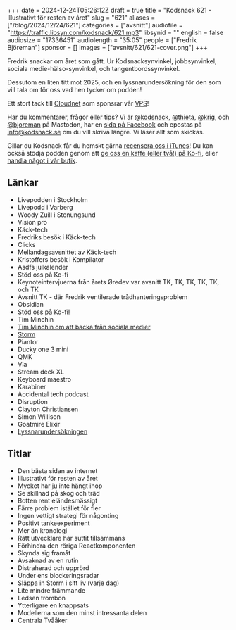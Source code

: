 +++
date = 2024-12-24T05:26:12Z
draft = true
title = "Kodsnack 621 -  Illustrativt för resten av året"
slug = "621"
aliases = ["/blog/2024/12/24/621"]
categories = ["avsnitt"]
audiofile = "https://traffic.libsyn.com/kodsnack/621.mp3"
libsynid = ""
english = false
audiosize = "17336451"
audiolength = "35:05"
people = ["Fredrik Björeman"]
sponsor = []
images = ["avsnitt/621/621-cover.png"]
+++

Fredrik snackar om året som gått. Ur Kodsnacksynvinkel, jobbsynvinkel, sociala medie-hälso-synvinkel, och tangentbordssynvinkel.

Dessutom en liten titt mot 2025, och en lyssnarundersökning för den som vill tala om för oss vad hen tycker om podden!

Ett stort tack till [Cloudnet](https://www.cloudnet.se) som sponsrar vår [VPS](https://en.wikipedia.org/wiki/Virtual_private_server)!

Har du kommentarer, frågor eller tips? Vi är [@kodsnack](https://social.podsnack.se/@kodsnack), [@thieta](https://6510.nu/@thieta), [@krig](https://6510.nu/@krig), och [@bjoreman](https://toot.cafe/@bjoreman) på Mastodon, har en [sida på Facebook](https://www.facebook.com/) och epostas på [info@kodsnack.se](mailto:info@kodsnack.se) om du vill skriva längre. Vi läser allt som skickas.

Gillar du Kodsnack får du hemskt gärna [recensera oss i iTunes](https://itunes.apple.com/se/podcast/kodsnack/id561631498?l=en)! Du kan också stödja podden genom att <a href="https://ko-fi.com/kodsnack" rel="payment">ge oss en kaffe (eller två!) på Ko-fi</a>, eller [handla något i vår butik](https://shop.spreadshirt.se/kodsnack/).

## Länkar
* Livepodden i Stockholm
* Livepodd i Varberg
* Woody Zuill i Stenungsund
* Vision pro
* Käck-tech
* Fredriks besök i Käck-tech
* Clicks
* Mellandagsavsnittet av Käck-tech
* Kristoffers besök i Kompilator
* Asdfs julkalender
* Stöd oss på Ko-fi
* Keynoteintervjuerna från årets Øredev var avsnitt TK, TK, TK, TK, TK, och TK
* Avsnitt TK - där Fredrik ventilerade trådhanteringsproblem
* Obsidian
* Stöd oss på Ko-fi!
* Tim Minchin
* [Tim Minchin om att backa från sociala medier](https://syzito.xyz/@selzero/113692339111889116)
* [Storm](https://m.youtube.com/watch?v=rrgFIlnmrGk&pp=ygUWdGltIG1pbmNoaW4gc3Rvcm0gbGl2ZQ%3D%3D)
* Piantor
* Ducky one 3 mini
* QMK
* Via
* Stream deck XL
* Keyboard maestro
* Karabiner
* Accidental tech podcast
* Disruption
* Clayton Christiansen
* Simon Willison
* Goatmire Elixir
* [Lyssnarundersökningen](https://forms.gle/5dUn4DBhViV2aGfu7)

## Titlar
* Den bästa sidan av internet
* Illustrativt för resten av året
* Mycket har ju inte hängt ihop
* Se skillnad på skog och träd
* Botten rent eländesmässigt
* Färre problem istället för fler
* Ingen vettigt strategi för någonting
* Positivt tankeexperiment
* Mer än kronologi
* Rätt utvecklare har suttit tillsammans
* Förhindra den röriga Reactkomponenten
* Skynda sig framåt
* Avsaknad av en rutin
* Distraherad och upprörd
* Under ens blockeringsradar
* Släppa in Storm i sitt liv (varje dag)
* Lite mindre främmande
* Ledsen trombon
* Ytterligare en knappsats
* Modellerna som den minst intressanta delen
* Centrala Tvååker